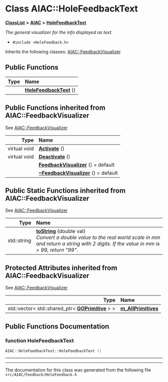 

# Class AIAC::HoleFeedbackText



[**ClassList**](annotated.md) **>** [**AIAC**](namespaceAIAC.md) **>** [**HoleFeedbackText**](classAIAC_1_1HoleFeedbackText.md)



_The general visualizer for the info displayed as text._ 

* `#include <HoleFeedback.h>`



Inherits the following classes: [AIAC::FeedbackVisualizer](classAIAC_1_1FeedbackVisualizer.md)






















































## Public Functions

| Type | Name |
| ---: | :--- |
|   | [**HoleFeedbackText**](#function-holefeedbacktext) () <br> |


## Public Functions inherited from AIAC::FeedbackVisualizer

See [AIAC::FeedbackVisualizer](classAIAC_1_1FeedbackVisualizer.md)

| Type | Name |
| ---: | :--- |
| virtual void | [**Activate**](classAIAC_1_1FeedbackVisualizer.md#function-activate) () <br> |
| virtual void | [**Deactivate**](classAIAC_1_1FeedbackVisualizer.md#function-deactivate) () <br> |
|   | [**FeedbackVisualizer**](classAIAC_1_1FeedbackVisualizer.md#function-feedbackvisualizer) () = default<br> |
|   | [**~FeedbackVisualizer**](classAIAC_1_1FeedbackVisualizer.md#function-feedbackvisualizer) () = default<br> |




## Public Static Functions inherited from AIAC::FeedbackVisualizer

See [AIAC::FeedbackVisualizer](classAIAC_1_1FeedbackVisualizer.md)

| Type | Name |
| ---: | :--- |
|  std::string | [**toString**](classAIAC_1_1FeedbackVisualizer.md#function-tostring) (double val) <br>_Convert a double value to the real world scale in mm and return a string with 2 digits. If the value in mm is &gt; 99, return "99"._  |












## Protected Attributes inherited from AIAC::FeedbackVisualizer

See [AIAC::FeedbackVisualizer](classAIAC_1_1FeedbackVisualizer.md)

| Type | Name |
| ---: | :--- |
|  std::vector&lt; std::shared\_ptr&lt; [**GOPrimitive**](classAIAC_1_1GOPrimitive.md) &gt; &gt; | [**m\_AllPrimitives**](classAIAC_1_1FeedbackVisualizer.md#variable-m_allprimitives)  <br> |






































## Public Functions Documentation




### function HoleFeedbackText 

```C++
AIAC::HoleFeedbackText::HoleFeedbackText () 
```




<hr>

------------------------------
The documentation for this class was generated from the following file `src/AIAC/Feedback/HoleFeedback.h`

